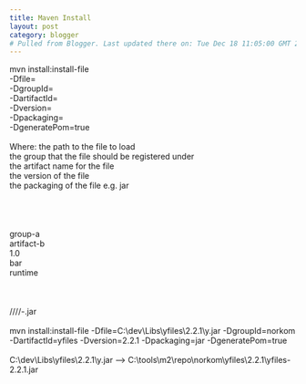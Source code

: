 ```yaml
---
title: Maven Install
layout: post
category: blogger
# Pulled from Blogger. Last updated there on: Tue Dec 18 11:05:00 GMT 2007
---
```

mvn install:install-file<br />  -Dfile=<path-to-file><br />  -DgroupId=<group-id><br />  -DartifactId=<artifact-id><br />  -Dversion=<version><br />  -Dpackaging=<packaging><br />  -DgeneratePom=true<br /><br />Where: <path-to-file>  the path to the file to load<br />       <group-id>      the group that the file should be registered under<br />       <artifact-id>   the artifact name for the file<br />       <version>       the version of the file<br />       <packaging>     the packaging of the file e.g. jar<br /><br /><br /><br /><dependency><br />  <groupId>group-a</groupId><br />  <artifactId>artifact-b</artifactId><br />  <version>1.0</version><br />  <type>bar</type><br />  <scope>runtime</scope><br /></dependency><br /><br /><br /><repo>/<groupid>/<artifactId>/<version>/<artifactId>-<version>.jar<br /><br />mvn install:install-file -Dfile=C:\dev\Libs\yfiles\2.2.1\y.jar -DgroupId=norkom -DartifactId=yfiles -Dversion=2.2.1 -Dpackaging=jar -DgeneratePom=true<br /><br />C:\dev\Libs\yfiles\2.2.1\y.jar --> C:\tools\m2\repo\norkom\yfiles\2.2.1\yfiles-2.2.1.jar
